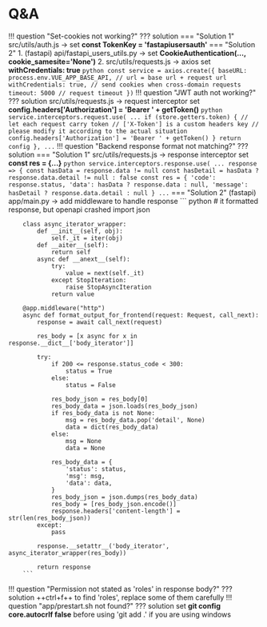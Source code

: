 # Q&A

!!! question "Set-cookies not working?"
??? solution
    === "Solution 1"
        src/utils/auth.js -> set **const TokenKey = 'fastapiusersauth'**
    === "Solution 2"
        1. (fastapi) api/fastapi_users_utils.py -> set **CookieAuthentication(..., cookie_samesite='None')**
        2. src/utils/requests.js -> axios set **withCredentials: true** 
        ``` python
        const service = axios.create({
        baseURL: process.env.VUE_APP_BASE_API, // url = base url + request url
        withCredentials: true, // send cookies when cross-domain requests
        timeout: 5000 // request timeout
        })
        ```
!!! question "JWT auth not working?"
??? solution
    src/utils/requests.js -> request interceptor set **config.headers['Authorization'] = 'Bearer ' + getToken()**
    ``` python
    service.interceptors.request.use(
    ...
        if (store.getters.token) {
          // let each request carry token
          // ['X-Token'] is a custom headers key
          // please modify it according to the actual situation
          config.headers['Authorization'] = 'Bearer ' + getToken()
        }
        return config
      },
    ...
    ```
!!! question "Backend response format not matching?"
??? solution
    === "Solution 1"
        src/utils/requests.js -> response interceptor set **const res = {...}** 
        ``` python
        service.interceptors.response.use(
        ...
        response => {
            const hasData = response.data != null
            const hasDetail = hasData ? response.data.detail != null : false
            const res = {
            'code': response.status,
            'data': hasData ? response.data : null,
            'message': hasDetail ? response.data.detail : null
            }
        ...
        ```
    === "Solution 2"
        (fastapi) app/main.py -> add middleware to handle response
        ``` python
        # it formatted response, but openapi crashed
        import json

        class async_iterator_wrapper:
            def __init__(self, obj):
                self._it = iter(obj)
            def __aiter__(self):
                return self
            async def __anext__(self):
                try:
                    value = next(self._it)
                except StopIteration:
                    raise StopAsyncIteration
                return value

        @app.middleware("http")
        async def format_output_for_frontend(request: Request, call_next):
            response = await call_next(request)
            
            res_body = [x async for x in response.__dict__['body_iterator']]
            
            try:
                if 200 <= response.status_code < 300:
                    status = True
                else:
                    status = False

                res_body_json = res_body[0]
                res_body_data = json.loads(res_body_json)
                if res_body_data is not None:
                    msg = res_body_data.pop('detail', None)
                    data = dict(res_body_data)
                else:
                    msg = None
                    data = None

                res_body_data = {
                    'status': status,
                    'msg': msg,
                    'data': data,
                }
                res_body_json = json.dumps(res_body_data)
                res_body = [res_body_json.encode()]
                response.headers['content-length'] = str(len(res_body_json))
            except:
                pass
            
            response.__setattr__('body_iterator', async_iterator_wrapper(res_body))
            
            return response
        ```
!!! question "Permission not stated as 'roles' in response body?"
??? solution
    ++ctrl+f++ to find 'roles', replace some of them carefully
!!! question "app/prestart.sh not found?"
??? solution
    set **git config core.autocrlf false** before using 'git add .' if you are using windows